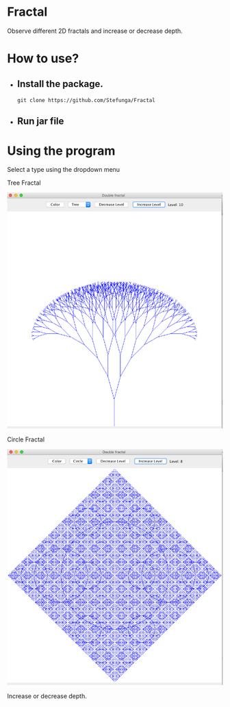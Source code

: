 # Fractal
Observe different 2D fractals and increase or decrease depth.

# How to use?
  - ## Install the package.
    ```
    git clone https://github.com/Stefunga/Fractal
    ```
  - ## Run jar file


# Using the program
Select a type using the dropdown menu

Tree Fractal

![alt text](https://github.com/Stefunga/Fractal/blob/master/Screen%20Shot%202019-07-08%20at%205.06.01%20PM.png)

Circle Fractal

![alt text](https://github.com/Stefunga/Fractal/blob/master/Screen%20Shot%202019-07-08%20at%205.06.14%20PM.png)

Increase or decrease depth.

